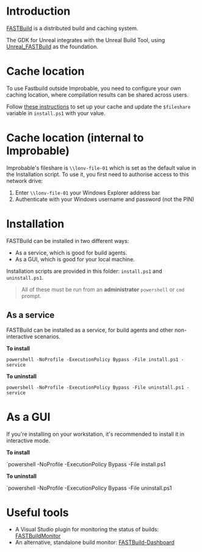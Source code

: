 # Introduction
[FASTBuild](http://www.fastbuild.org/docs/home.html) is a distributed build and caching system.

The GDK for Unreal integrates with the Unreal Build Tool, using [Unreal_FASTBuild](https://github.com/liamkf/Unreal_FASTBuild)
as the foundation.

# Cache location 

To use Fastbuild outside Improbable, you need to configure your own caching location, where compilation results can be shared across users.

Follow [these instructions](http://www.fastbuild.org/docs/features/caching.html) to set up your cache and update the `$fileshare` variable in `install.ps1` with your value.

# Cache location (internal to Improbable)

Improbable's fileshare is `\\lonv-file-01` which is set as the default value in the Installation script. To use it, you first need to authorise access to this network drive:
1. Enter `\\lonv-file-01` your Windows Explorer address bar
1. Authenticate with your Windows username and password (not the PIN)

# Installation

FASTBuild can be installed in two different ways:
* As a service, which is good for build agents.
* As a GUI, which is good for your local machine.

Installation scripts are provided in this folder: `install.ps1` and `uninstall.ps1`.

> All of these must be run from an **administrator** `powershell` or `cmd` prompt.

## As a service
FASTBuild can be installed as a service, for build agents and other non-interactive scenarios.

**To install**

  `powershell -NoProfile -ExecutionPolicy Bypass -File install.ps1 -service`

**To uninstall**

  `powershell -NoProfile -ExecutionPolicy Bypass -File uninstall.ps1 -service`

# As a GUI
If you're installing on your workstation, it's recommended to install it in interactive mode.

**To install**

  `powershell -NoProfile -ExecutionPolicy Bypass -File install.ps1

**To uninstall**

  `powershell -NoProfile -ExecutionPolicy Bypass -File uninstall.ps1

# Useful tools

* A Visual Studio plugin for monitoring the status of builds: [FASTBuildMonitor](https://github.com/yass007/FASTBuildMonitor)
* An alternative, standalone build monitor: [FASTBuild-Dashboard](https://github.com/hillin/FASTBuild-Dashboard)

